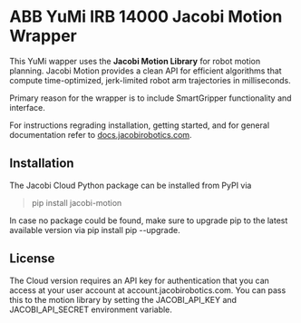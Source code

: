 # ABB YuMi IRB 14000 Jacobi Motion Wrapper

This YuMi wapper uses the **Jacobi Motion Library** for robot motion planning. Jacobi Motion provides a clean API for efficient algorithms that compute time-optimized, jerk-limited robot arm trajectories in milliseconds.

Primary reason for the wrapper is to include SmartGripper functionality and interface.

For instructions regrading installation, getting started, and for general documentation refer to [docs.jacobirobotics.com](https://docs.jacobirobotics.com).

## Installation
The Jacobi Cloud Python package can be installed from PyPI via

> pip install jacobi-motion

In case no package could be found, make sure to upgrade pip to the latest available version via pip install pip --upgrade.

## License
The Cloud version requires an API key for authentication that you can access at your user account at account.jacobirobotics.com. You can pass this to the motion library by setting the JACOBI_API_KEY and JACOBI_API_SECRET environment variable.